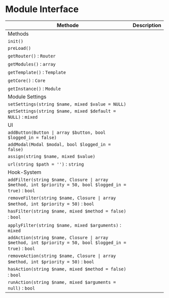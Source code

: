 # Module Interface

| Methode | Description |
| --- | --- |
| Methods |
| `init()` |  |
| `preLoad()` |  |
| `getRouter()` : `Router` |  |
| `getModules()` : `array` |  |
| `getTemplate()` : `Template`|  |
| `getCore()` : `Core` |  |
| `getInstance()` : `Module` |  |
| Module Settings |
| `setSettings(string $name, mixed $value = NULL)` |  |
| `getSettings(string $name, mixed $default = NULL)` : `mixed` |  |
| UI |
| `addButton(Button \| array $button, bool $logged_in = false)` |  |
| `addModal(Modal $modal, bool $logged_in = false)` | |
| `assign(string $name, mixed $value)` | |
| `url(string $path = '')` : `string` | |
| Hook-System |
| `addFilter(string $name, Closure \| array  $method, int $priority = 50, bool $logged_in = true)` : `bool` | |
| `removeFilter(string $name, Closure \| array $method, int $priority = 50)` : `bool` | |
| `hasFilter(string $name, mixed $method = false)` : `bool`  | |
| `applyFilter(string $name, mixed $arguments)`  : `mixed` | |
| `addAction(string $name, Closure \| array  $method, int $priority = 50, bool $logged_in = true)` : `bool` | |
| `removeAction(string $name, Closure \| array $method, int $priority = 50)` : `bool` | |
| `hasAction(string $name, mixed $method = false)` : `bool` | |
| `runAction(string $name, mixed $arguments = null)` : `bool` | |
